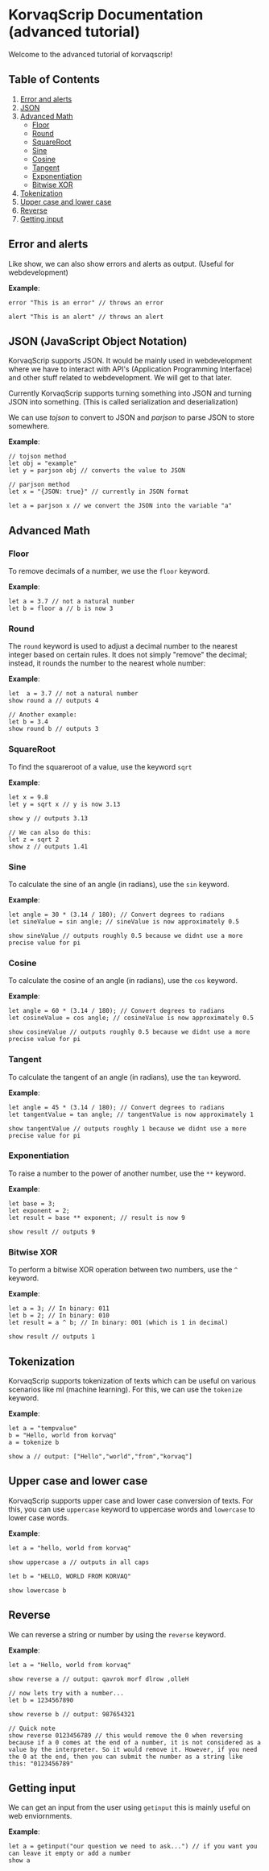 # KorvaqScrip Documentation (advanced tutorial)
Welcome to the advanced tutorial of korvaqscrip!

## Table of Contents

1. [Error and alerts](#error-and-alerts)
2. [JSON](#json)
3. [Advanced Math](#advanced-math)
   - [Floor](#floor)
   - [Round](#round)
   - [SquareRoot](#square-root)
   - [Sine](#sine)
   - [Cosine](#cosine)
   - [Tangent](#tangent)
   - [Exponentiation](#exponentiation)
   - [Bitwise XOR](#bitwise-xor)
4. [Tokenization](#tokenization)
5. [Upper case and lower case](#upper-case-and-lower-case)
6. [Reverse](#reverse)
7. [Getting input](#getting-input)

## Error and alerts
Like show, we can also show errors and alerts as output. (Useful for webdevelopment)

**Example**:
```
error "This is an error" // throws an error

alert "This is an alert" // throws an alert
```

## JSON (JavaScript Object Notation)
KorvaqScrip supports JSON. It would be mainly used in webdevelopment where we have to interact with API's (Application Programming Interface) and other stuff related to webdevelopment. We will get to that later.

Currently KorvaqScrip supports turning something into JSON and turning JSON into something. (This is called serialization and deserialization)

We can use *tojson* to convert to JSON and *parjson* to parse JSON to store somewhere.

**Example**:
```
// tojson method
let obj = "example" 
let y = parjson obj // converts the value to JSON

// parjson method
let x = "{JSON: true}" // currently in JSON format

let a = parjson x // we convert the JSON into the variable "a"
```

## Advanced Math
### Floor
To remove decimals of a number, we use the `floor` keyword.

**Example**:
```
let a = 3.7 // not a natural number
let b = floor a // b is now 3
```

### Round
The `round` keyword is used to adjust a decimal number to the nearest integer based on certain rules. It does not simply "remove" the decimal; instead, it rounds the number to the nearest whole number:

**Example**:
```
let  a = 3.7 // not a natural number
show round a // outputs 4

// Another example:
let b = 3.4
show round b // outputs 3
```

### SquareRoot
To find the squareroot of a value, use the keyword `sqrt`

**Example**:
```
let x = 9.8
let y = sqrt x // y is now 3.13

show y // outputs 3.13

// We can also do this:
let z = sqrt 2
show z // outputs 1.41
```

### Sine
To calculate the sine of an angle (in radians), use the `sin` keyword.

**Example**:
```
let angle = 30 * (3.14 / 180); // Convert degrees to radians
let sineValue = sin angle; // sineValue is now approximately 0.5

show sineValue // outputs roughly 0.5 because we didnt use a more precise value for pi
```

### Cosine
To calculate the cosine of an angle (in radians), use the `cos` keyword.

**Example**:
```
let angle = 60 * (3.14 / 180); // Convert degrees to radians
let cosineValue = cos angle; // cosineValue is now approximately 0.5

show cosineValue // outputs roughly 0.5 because we didnt use a more precise value for pi

```

### Tangent
To calculate the tangent of an angle (in radians), use the `tan` keyword.

**Example**:
```
let angle = 45 * (3.14 / 180); // Convert degrees to radians
let tangentValue = tan angle; // tangentValue is now approximately 1

show tangentValue // outputs roughly 1 because we didnt use a more precise value for pi
```

### Exponentiation
To raise a number to the power of another number, use the `**` keyword.

**Example**:
```
let base = 3;
let exponent = 2;
let result = base ** exponent; // result is now 9

show result // outputs 9
```

### Bitwise XOR
To perform a bitwise XOR operation between two numbers, use the `^` keyword.

**Example**:
```
let a = 3; // In binary: 011
let b = 2; // In binary: 010
let result = a ^ b; // In binary: 001 (which is 1 in decimal)

show result // outputs 1
```

## Tokenization
KorvaqScrip supports tokenization of texts which can be useful on various scenarios like ml (machine learning). For this, we can use the `tokenize` keyword.

**Example**:
```
let a = "tempvalue"
b = "Hello, world from korvaq"
a = tokenize b

show a // output: ["Hello","world","from","korvaq"]
```

## Upper case and lower case
KorvaqScrip supports upper case and lower case conversion of texts. For this, you can use `uppercase` keyword to uppercase words and `lowercase` to lower case words.

**Example**:
```
let a = "hello, world from korvaq"

show uppercase a // outputs in all caps

let b = "HELLO, WORLD FROM KORVAQ"

show lowercase b
```

## Reverse
We can reverse a string or number by using the `reverse` keyword.

**Example**:
```
let a = "Hello, world from korvaq"

show reverse a // output: qavrok morf dlrow ,olleH

// now lets try with a number...
let b = 1234567890

show reverse b // output: 987654321 

// Quick note
show reverse 0123456789 // this would remove the 0 when reversing because if a 0 comes at the end of a number, it is not considered as a value by the interpreter. So it would remove it. However, if you need the 0 at the end, then you can submit the number as a string like this: "0123456789"
```

## Getting input
We can get an input from the user using `getinput` this is mainly useful on web enviornments.

**Example**:
```
let a = getinput("our question we need to ask...") // if you want you can leave it empty or add a number
show a
```